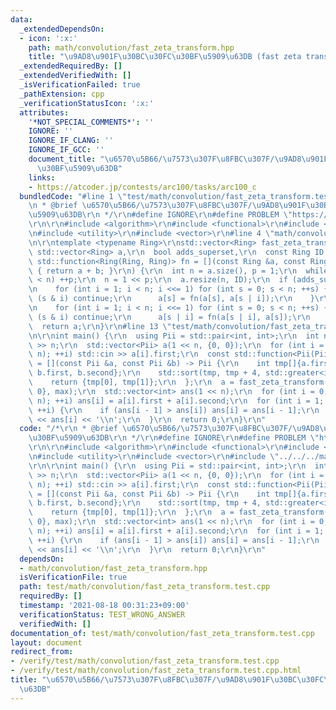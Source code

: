 ```yaml
---
data:
  _extendedDependsOn:
  - icon: ':x:'
    path: math/convolution/fast_zeta_transform.hpp
    title: "\u9AD8\u901F\u30BC\u30FC\u30BF\u5909\u63DB (fast zeta transform)"
  _extendedRequiredBy: []
  _extendedVerifiedWith: []
  _isVerificationFailed: true
  _pathExtension: cpp
  _verificationStatusIcon: ':x:'
  attributes:
    '*NOT_SPECIAL_COMMENTS*': ''
    IGNORE: ''
    IGNORE_IF_CLANG: ''
    IGNORE_IF_GCC: ''
    document_title: "\u6570\u5B66/\u7573\u307F\u8FBC\u307F/\u9AD8\u901F\u30BC\u30FC\
      \u30BF\u5909\u63DB"
    links:
    - https://atcoder.jp/contests/arc100/tasks/arc100_c
  bundledCode: "#line 1 \"test/math/convolution/fast_zeta_transform.test.cpp\"\n/*\r\
    \n * @brief \u6570\u5B66/\u7573\u307F\u8FBC\u307F/\u9AD8\u901F\u30BC\u30FC\u30BF\
    \u5909\u63DB\r\n */\r\n#define IGNORE\r\n#define PROBLEM \"https://atcoder.jp/contests/arc100/tasks/arc100_c\"\
    \r\n\r\n#include <algorithm>\r\n#include <functional>\r\n#include <iostream>\r\
    \n#include <utility>\r\n#include <vector>\r\n#line 4 \"math/convolution/fast_zeta_transform.hpp\"\
    \n\r\ntemplate <typename Ring>\r\nstd::vector<Ring> fast_zeta_transform(\r\n \
    \ std::vector<Ring> a,\r\n  bool adds_superset,\r\n  const Ring ID = 0,\r\n  const\
    \ std::function<Ring(Ring, Ring)> fn = [](const Ring &a, const Ring &b) -> Ring\
    \ { return a + b; }\r\n) {\r\n  int n = a.size(), p = 1;\r\n  while ((1 << p)\
    \ < n) ++p;\r\n  n = 1 << p;\r\n  a.resize(n, ID);\r\n  if (adds_superset) {\r\
    \n    for (int i = 1; i < n; i <<= 1) for (int s = 0; s < n; ++s) {\r\n      if\
    \ (s & i) continue;\r\n      a[s] = fn(a[s], a[s | i]);\r\n    }\r\n  } else {\r\
    \n    for (int i = 1; i < n; i <<= 1) for (int s = 0; s < n; ++s) {\r\n      if\
    \ (s & i) continue;\r\n      a[s | i] = fn(a[s | i], a[s]);\r\n    }\r\n  }\r\n\
    \  return a;\r\n}\r\n#line 13 \"test/math/convolution/fast_zeta_transform.test.cpp\"\
    \n\r\nint main() {\r\n  using Pii = std::pair<int, int>;\r\n  int n;\r\n  std::cin\
    \ >> n;\r\n  std::vector<Pii> a(1 << n, {0, 0});\r\n  for (int i = 0; i < (1 <<\
    \ n); ++i) std::cin >> a[i].first;\r\n  const std::function<Pii(Pii, Pii)> max\
    \ = [](const Pii &a, const Pii &b) -> Pii {\r\n    int tmp[]{a.first, a.second,\
    \ b.first, b.second};\r\n    std::sort(tmp, tmp + 4, std::greater<int>());\r\n\
    \    return {tmp[0], tmp[1]};\r\n  };\r\n  a = fast_zeta_transform(a, false, {0,\
    \ 0}, max);\r\n  std::vector<int> ans(1 << n);\r\n  for (int i = 0; i < (1 <<\
    \ n); ++i) ans[i] = a[i].first + a[i].second;\r\n  for (int i = 1; i < (1 << n);\
    \ ++i) {\r\n    if (ans[i - 1] > ans[i]) ans[i] = ans[i - 1];\r\n    std::cout\
    \ << ans[i] << '\\n';\r\n  }\r\n  return 0;\r\n}\r\n"
  code: "/*\r\n * @brief \u6570\u5B66/\u7573\u307F\u8FBC\u307F/\u9AD8\u901F\u30BC\u30FC\
    \u30BF\u5909\u63DB\r\n */\r\n#define IGNORE\r\n#define PROBLEM \"https://atcoder.jp/contests/arc100/tasks/arc100_c\"\
    \r\n\r\n#include <algorithm>\r\n#include <functional>\r\n#include <iostream>\r\
    \n#include <utility>\r\n#include <vector>\r\n#include \"../../../math/convolution/fast_zeta_transform.hpp\"\
    \r\n\r\nint main() {\r\n  using Pii = std::pair<int, int>;\r\n  int n;\r\n  std::cin\
    \ >> n;\r\n  std::vector<Pii> a(1 << n, {0, 0});\r\n  for (int i = 0; i < (1 <<\
    \ n); ++i) std::cin >> a[i].first;\r\n  const std::function<Pii(Pii, Pii)> max\
    \ = [](const Pii &a, const Pii &b) -> Pii {\r\n    int tmp[]{a.first, a.second,\
    \ b.first, b.second};\r\n    std::sort(tmp, tmp + 4, std::greater<int>());\r\n\
    \    return {tmp[0], tmp[1]};\r\n  };\r\n  a = fast_zeta_transform(a, false, {0,\
    \ 0}, max);\r\n  std::vector<int> ans(1 << n);\r\n  for (int i = 0; i < (1 <<\
    \ n); ++i) ans[i] = a[i].first + a[i].second;\r\n  for (int i = 1; i < (1 << n);\
    \ ++i) {\r\n    if (ans[i - 1] > ans[i]) ans[i] = ans[i - 1];\r\n    std::cout\
    \ << ans[i] << '\\n';\r\n  }\r\n  return 0;\r\n}\r\n"
  dependsOn:
  - math/convolution/fast_zeta_transform.hpp
  isVerificationFile: true
  path: test/math/convolution/fast_zeta_transform.test.cpp
  requiredBy: []
  timestamp: '2021-08-18 00:31:23+09:00'
  verificationStatus: TEST_WRONG_ANSWER
  verifiedWith: []
documentation_of: test/math/convolution/fast_zeta_transform.test.cpp
layout: document
redirect_from:
- /verify/test/math/convolution/fast_zeta_transform.test.cpp
- /verify/test/math/convolution/fast_zeta_transform.test.cpp.html
title: "\u6570\u5B66/\u7573\u307F\u8FBC\u307F/\u9AD8\u901F\u30BC\u30FC\u30BF\u5909\
  \u63DB"
---
```

